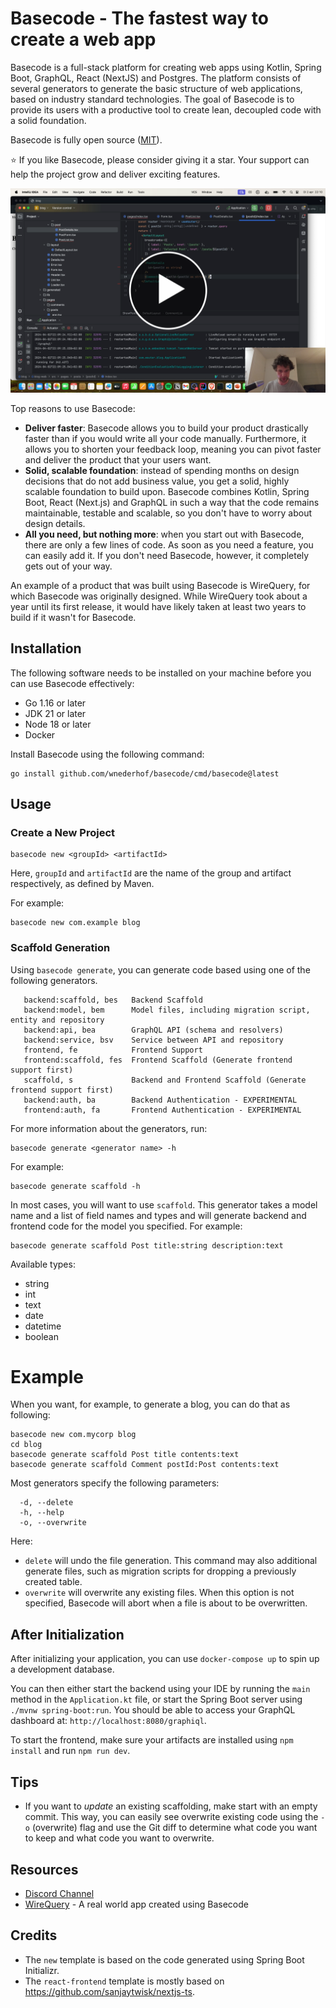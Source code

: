 # Basecode - The fastest way to create a web app

Basecode is a full-stack platform for creating web apps using Kotlin, Spring Boot, GraphQL, React (NextJS) and
Postgres. The platform consists of several generators to generate the basic structure of web applications, based on
industry standard technologies. The goal of Basecode is to provide its users with a productive tool to
create lean, decoupled code with a solid foundation.

Basecode is fully open source ([MIT](LICENSE.md)).

⭐ If you like Basecode, please consider giving it a star. Your support can help the project grow and deliver exciting
features.

<a href="https://www.youtube.com/watch?v=rx9xL0nhot8"><img src="video-button.png"></a>

Top reasons to use Basecode:

- **Deliver faster**: Basecode allows you to build your product drastically faster than if
  you would write all your code manually. Furthermore, it allows you to shorten your feedback
  loop, meaning you can pivot faster and deliver the product that your users want.
- **Solid, scalable foundation**: instead of spending months on design decisions that
  do not add business value, you get a solid, highly scalable foundation to build upon.
  Basecode combines Kotlin, Spring Boot, React (Next.js) and GraphQL in such a way that
  the code remains maintainable, testable and scalable, so you don't have to worry about
  design details.
- **All you need, but nothing more**: when you start out with Basecode, there are only a
  few lines of code. As soon as you need a feature, you can easily add it. If you don't need
  Basecode, however, it completely gets out of your way.

An example of a product that was built using Basecode is WireQuery, for which Basecode was
originally designed. While WireQuery took about a year until its first release, it would
have likely taken at least two years to build if it wasn't for Basecode.

## Installation

The following software needs to be installed on your machine before you can use Basecode effectively:

- Go 1.16 or later
- JDK 21 or later
- Node 18 or later
- Docker

Install Basecode using the following command:

```shell
go install github.com/wnederhof/basecode/cmd/basecode@latest
```

## Usage

### Create a New Project

```
basecode new <groupId> <artifactId>
```

Here, `groupId` and `artifactId` are the name of the group and artifact respectively, as defined by Maven.

For example:

```
basecode new com.example blog
```

### Scaffold Generation

Using `basecode generate`, you can generate code based using one of the following generators.

```
   backend:scaffold, bes   Backend Scaffold
   backend:model, bem      Model files, including migration script, entity and repository
   backend:api, bea        GraphQL API (schema and resolvers)
   backend:service, bsv    Service between API and repository
   frontend, fe            Frontend Support
   frontend:scaffold, fes  Frontend Scaffold (Generate frontend support first)
   scaffold, s             Backend and Frontend Scaffold (Generate frontend support first)
   backend:auth, ba        Backend Authentication - EXPERIMENTAL
   frontend:auth, fa       Frontend Authentication - EXPERIMENTAL
```

For more information about the generators, run:

```
basecode generate <generator name> -h
```

For example:

```
basecode generate scaffold -h
```

In most cases, you will want to use `scaffold`. This generator takes a model name and a list of field names and types
and will generate backend and frontend code for the model you specified. For example:

```
basecode generate scaffold Post title:string description:text
```

Available types:

- string
- int
- text
- date
- datetime
- boolean

# Example

When you want, for example, to generate a blog, you can do that as following:

```
basecode new com.mycorp blog
cd blog
basecode generate scaffold Post title contents:text
basecode generate scaffold Comment postId:Post contents:text
```

Most generators specify the following parameters:

```
  -d, --delete
  -h, --help
  -o, --overwrite
```

Here:

- `delete` will undo the file generation. This command may also additional generate files, such as migration scripts for
  dropping a previously created table.
- `overwrite` will overwrite any existing files. When this option is not specified, Basecode will abort when a file is
  about to be overwritten.

## After Initialization

After initializing your application, you can use `docker-compose up` to spin up a development database.

You can then either start the backend using your IDE by running the `main` method in the `Application.kt` file, or start
the Spring Boot server using `./mvnw spring-boot:run`. You should be able to access your GraphQL dashboard
at: `http://localhost:8080/graphiql`.

To start the frontend, make sure your artifacts are installed using `npm install` and run `npm run dev`.

## Tips

- If you want to *update* an existing scaffolding, make start with an empty commit. This way, you can easily see
  overwrite existing code using the `-o` (overwrite) flag and use the Git diff to determine what code you want to keep
  and what code you want to overwrite.

## Resources

- [Discord Channel](https://discord.gg/KgcYdpEZ)
- [WireQuery](https://github.com/wirequery/wirequery) - A real world app created using Basecode

## Credits

- The `new` template is based on the code generated using Spring Boot Initializr.
- The `react-frontend` template is mostly based on https://github.com/sanjaytwisk/nextjs-ts.
